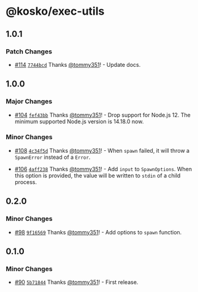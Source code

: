 # @kosko/exec-utils

## 1.0.1

### Patch Changes

- [#114](https://github.com/tommy351/kosko/pull/114) [`7744bcd`](https://github.com/tommy351/kosko/commit/7744bcdb86bbfff60350638fe27d89781a6714f7) Thanks [@tommy351](https://github.com/tommy351)! - Update docs.

## 1.0.0

### Major Changes

- [#104](https://github.com/tommy351/kosko/pull/104) [`fef43bb`](https://github.com/tommy351/kosko/commit/fef43bbde55c5c2c48b0a81c71014513e83a7ad2) Thanks [@tommy351](https://github.com/tommy351)! - Drop support for Node.js 12. The minimum supported Node.js version is 14.18.0 now.

### Minor Changes

- [#108](https://github.com/tommy351/kosko/pull/108) [`4c34f5d`](https://github.com/tommy351/kosko/commit/4c34f5d1752eec320885ad479daeed7beab10c4a) Thanks [@tommy351](https://github.com/tommy351)! - When `spawn` failed, it will throw a `SpawnError` instead of a `Error`.

- [#106](https://github.com/tommy351/kosko/pull/106) [`4aff238`](https://github.com/tommy351/kosko/commit/4aff2388449a9887ca417db97296a6843854140b) Thanks [@tommy351](https://github.com/tommy351)! - Add `input` to `SpawnOptions`. When this option is provided, the value will be written to `stdin` of a child process.

## 0.2.0

### Minor Changes

- [#98](https://github.com/tommy351/kosko/pull/98) [`9f16569`](https://github.com/tommy351/kosko/commit/9f165696ffc1274ee28386b5bac979373fbce68b) Thanks [@tommy351](https://github.com/tommy351)! - Add options to `spawn` function.

## 0.1.0

### Minor Changes

- [#90](https://github.com/tommy351/kosko/pull/90) [`5b71844`](https://github.com/tommy351/kosko/commit/5b71844e700fdec9225c6c1395004a12e0869254) Thanks [@tommy351](https://github.com/tommy351)! - First release.
